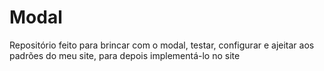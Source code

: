 # Modal
Repositório feito para brincar com o modal, testar, configurar e ajeitar aos padrões do meu site, para depois implementá-lo no site  

